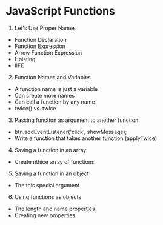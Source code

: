 # JavaScript Functions

1. Let's Use Proper Names
  - Function Declaration
  - Function Expression
  - Arrow Function Expression
  - Hoisting
  - IIFE

2. Function Names and Variables
  - A function name is just a variable
  - Can create more names
  - Can call a function by any name
  - twice() vs. twice

3. Passing function as argument to another function
  - btn.addEventListener('click', showMessage);
  - Write a function that takes another function (applyTwice)

4. Saving a function in an array
  - Create nthice array of functions

5. Saving a function in an object
  - The this special argument

6. Using functions as objects
  - The length and name properties
  - Creating new properties

